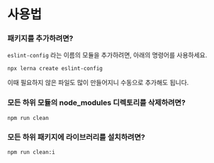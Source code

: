 # 사용법

### 패키지를 추가하려면?
`eslint-config` 라는 이름의 모듈을 추가하려면, 아래의 명령어를 사용하세요.
```
npx lerna create eslint-config
```
이때 필요하지 않은 파일도 많이 만들어지니 수동으로 추가해도 됩니다.

### 모든 하위 모듈의 node_modules 디렉토리를 삭제하려면?
```
npm run clean
```

### 모든 하위 패키지에 라이브러리를 설치하려면?
```shell
npm run clean:i
```


